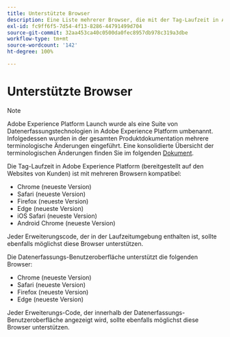 ```yaml
---
title: Unterstützte Browser
description: Eine Liste mehrerer Browser, die mit der Tag-Laufzeit in Adobe Experience Platform kompatibel sind.
exl-id: fc9ff6f5-7d54-4f13-8286-44791499d704
source-git-commit: 32aa453ca40c0500da0fec8957db978c319a3dbe
workflow-type: tm+mt
source-wordcount: '142'
ht-degree: 100%

---
```


# Unterstützte Browser

>[!NOTE]
>
>Adobe Experience Platform Launch wurde als eine Suite von Datenerfassungstechnologien in Adobe Experience Platform umbenannt. Infolgedessen wurden in der gesamten Produktdokumentation mehrere terminologische Änderungen eingeführt. Eine konsolidierte Übersicht der terminologischen Änderungen finden Sie im folgenden [Dokument](../term-updates.md).

Die Tag-Laufzeit in Adobe Experience Platform (bereitgestellt auf den Websites von Kunden) ist mit mehreren Browsern kompatibel:

- Chrome (neueste Version)
- Safari (neueste Version)
- Firefox (neueste Version)
- Edge (neueste Version)
- iOS Safari (neueste Version)
- Android Chrome (neueste Version)

Jeder Erweiterungscode, der in der Laufzeitumgebung enthalten ist, sollte ebenfalls möglichst diese Browser unterstützen.

Die Datenerfassungs-Benutzeroberfläche unterstützt die folgenden Browser:

- Chrome (neueste Version)
- Safari (neueste Version)
- Firefox (neueste Version)
- Edge (neueste Version)

Jeder Erweiterungs-Code, der innerhalb der Datenerfassungs-Benutzeroberfläche angezeigt wird, sollte ebenfalls möglichst diese Browser unterstützen.
